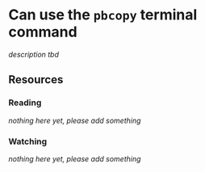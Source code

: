 # Can use the `pbcopy` terminal command
_description tbd_
## Resources
### Reading
_nothing here yet, please add something_
### Watching
_nothing here yet, please add something_
